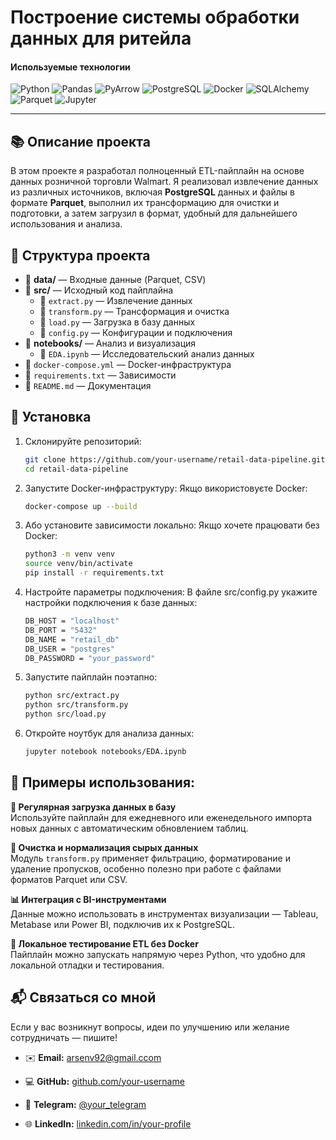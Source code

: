 # Построение системы обработки данных для ритейла

#### Используемые технологии

![Python](https://img.shields.io/badge/Python-3.10+-blue?logo=python)
![Pandas](https://img.shields.io/badge/Pandas-1.5+-150458?logo=pandas)
![PyArrow](https://img.shields.io/badge/PyArrow-12.0+-blue?logo=apache)
![PostgreSQL](https://img.shields.io/badge/PostgreSQL-14+-336791?logo=postgresql)
![Docker](https://img.shields.io/badge/Docker-Compose-blue?logo=docker)
![SQLAlchemy](https://img.shields.io/badge/SQLAlchemy-2.0+-red?logo=sqlalchemy)
![Parquet](https://img.shields.io/badge/Parquet-Apache-yellow?logo=apache)
![Jupyter](https://img.shields.io/badge/Jupyter-Notebook-orange?logo=jupyter)

---

## 📚 Описание проекта

В этом проекте я разработал полноценный ETL-пайплайн на основе данных розничной торговли Walmart. Я реализовал извлечение данных из различных источников, включая **PostgreSQL** данных и файлы в формате **Parquet**, выполнил их трансформацию для очистки и подготовки, а затем загрузил в формат, удобный для
дальнейшего использования и анализа.

## 📂 Структура проекта

- 📁 **data/** — Входные данные (Parquet, CSV)
- 📁 **src/** — Исходный код пайплайна
  - 📄 `extract.py` — Извлечение данных
  - 📄 `transform.py` — Трансформация и очистка
  - 📄 `load.py` — Загрузка в базу данных
  - 📄 `config.py` — Конфигурации и подключения
- 📁 **notebooks/** — Анализ и визуализация
  - 📄 `EDA.ipynb` — Исследовательский анализ данных
- 🐳 `docker-compose.yml` — Docker-инфраструктура
- 📄 `requirements.txt` — Зависимости
- 📘 `README.md` — Документация

## 🚀 Установка

1. Склонируйте репозиторий:

   ```bash
   git clone https://github.com/your-username/retail-data-pipeline.git
   cd retail-data-pipeline
   ```

2. Запустите Docker-инфраструктуру:
   Якщо використовуєте Docker:

   ```bash
   docker-compose up --build
   ```

3. Або установите зависимости локально:
   Якщо хочете працювати без Docker:

   ```bash
   python3 -m venv venv
   source venv/bin/activate
   pip install -r requirements.txt
   ```

4. Настройте параметры подключения:
   В файле src/config.py укажите настройки подключения к базе данных:

   ```bash
   DB_HOST = "localhost"
   DB_PORT = "5432"
   DB_NAME = "retail_db"
   DB_USER = "postgres"
   DB_PASSWORD = "your_password"
   ```

5. Запустите пайплайн поэтапно:

   ```bash
   python src/extract.py
   python src/transform.py
   python src/load.py
   ```

6. Откройте ноутбук для анализа данных:

   ```bash
   jupyter notebook notebooks/EDA.ipynb
   ```

## 📌 Примеры использования:

**🔁 Регулярная загрузка данных в базу**  
Используйте пайплайн для ежедневного или еженедельного импорта новых данных с автоматическим обновлением таблиц.

**🧹 Очистка и нормализация сырых данных**  
Модуль `transform.py` применяет фильтрацию, форматирование и удаление пропусков, особенно полезно при работе с файлами форматов Parquet или CSV.

**📊 Интеграция с BI-инструментами**  
Данные можно использовать в инструментах визуализации — Tableau, Metabase или Power BI, подключив их к PostgreSQL.

**🧪 Локальное тестирование ETL без Docker**  
Пайплайн можно запускать напрямую через Python, что удобно для локальной отладки и тестирования.

## 📬 Связаться со мной

Если у вас возникнут вопросы, идеи по улучшению или желание сотрудничать — пишите!

- ✉️ **Email:** [arsenv92@gmail.ccom](mailto:your.email@example.com)

- 💻 **GitHub:** [github.com/your-username](https://github.com/your-username)

- 💬 **Telegram:** [@your_telegram](https://t.me/your_telegram)

- 🌐 **LinkedIn:** [linkedin.com/in/your-profile](https://linkedin.com/in/your-profile)
